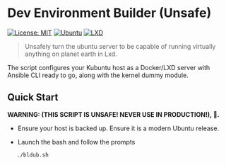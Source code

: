 # Dev Environment Builder (Unsafe)

[![License: MIT](https://img.shields.io/badge/License-MIT-yellow.svg)](https://opensource.org/licenses/MIT)
[![Ubuntu](https://img.shields.io/badge/Ubuntu-Compatible-orange.svg)](https://ubuntu.com/)
[![LXD](https://img.shields.io/badge/LXD-Powered-blue.svg)](https://linuxcontainers.org/lxd/)

> Unsafely turn the ubuntu server to be capable of running virtually anything on planet earth in Lxd. 

The script configures your Kubuntu host as a Docker/LXD server with Ansible CLI ready to go, along with the kernel dummy module. 

## Quick Start

**WARNING: (THIS SCRIPT IS UNSAFE!  NEVER USE IN PRODUCTION!), 🌌.** 

* Ensure your host is backed up. Ensure it is a modern Ubuntu release.

* Launch the bash and follow the prompts
```bash
   ./bldub.sh
```
